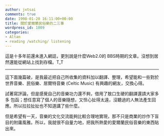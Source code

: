 ```yaml
---
author: jxtsai
comments: true
date: 1998-01-20 16:11:00+00:00
title: 關於愛爾蘭民俗樂的二三事
wordpress_id: 1009
categories:
- Altan
- reading /watching/ listening
---
```


這是十多年前還未進入網誌，更別說是什麼Web2.0的 BBS時期的文章。沒想到居然還能從網站上找到存檔。T_T  
  
------------------------  
這下面幾篇破，是我最近把自己所收集的資料加以翻譯、整理，希望能和一些對於世界音樂、民俗樂、居爾特音樂 (Celtic Music) 有興趣的網友，交換心得。  
  
試著寫評論，但是感覺自己的音樂功力還不夠，借用了敖口生硬的翻譯還請大家多多 包函；想任意寫了個人的音樂隨想，又怛心扯得太遠，沒聽過的人無法產生回應。所以拉拉扯扯也不知道講了些什麼。  
  
但是希望有一天，音樂的文化交流能夠比較合理地實現，那不只是商業的炒作下盲目的附庸風雅。所以，我就很不自量力地，把我所熱愛的愛爾蘭民俗音樂的東西貼出來。
